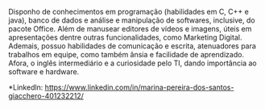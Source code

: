 Disponho de conhecimentos em programação (habilidades em C, C++ e java), banco de dados e análise e manipulação de softwares, inclusive, do pacote Office.
Além de manusear editores de vídeos e imagens, úteis em apresentações dentre outras funcionalidades, como Marketing Digital. 
Ademais, possuo habilidades de comunicação e escrita, atenuadores para trabalhos em equipe,
como também ânsia e facilidade de aprendizado.
Afora, o inglês intermediário e a curiosidade pelo TI, dando importância ao software e hardware.

*Linkedln: https://www.linkedin.com/in/marina-pereira-dos-santos-giacchero-401232212/

